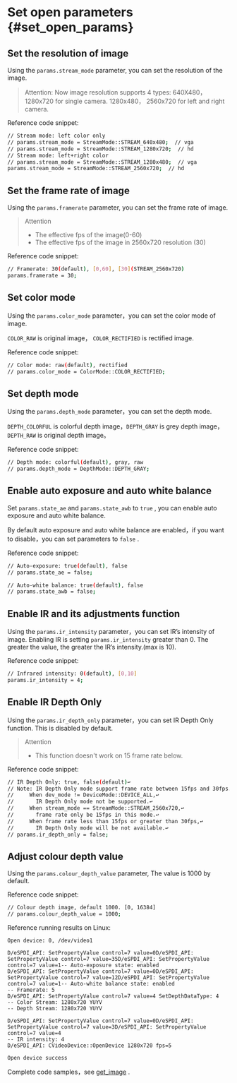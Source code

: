 # Set open parameters {#set_open_params}

## Set the resolution of image

Using the `params.stream_mode` parameter, you can set the resolution of the image.

> Attention: Now image resolution supports 4 types: 640X480，1280x720 for single camera. 1280x480， 2560x720 for left and right camera.

Reference code snippet:

```bash
// Stream mode: left color only
// params.stream_mode = StreamMode::STREAM_640x480;  // vga
// params.stream_mode = StreamMode::STREAM_1280x720;  // hd
// Stream mode: left+right color
// params.stream_mode = StreamMode::STREAM_1280x480;  // vga
params.stream_mode = StreamMode::STREAM_2560x720;  // hd
```

## Set the frame rate of image

Using the `params.framerate` parameter, you can set the frame rate of image.

> Attention
> - The effective fps of the image(0-60)
> - The effective fps of the image in 2560x720 resolution (30)

Reference code snippet:

```bash
// Framerate: 30(default), [0,60], [30](STREAM_2560x720)
params.framerate = 30;
```

## Set color mode

Using the `params.color_mode` parameter，you can set the color mode of image.

`COLOR_RAW` is original image， `COLOR_RECTIFIED` is rectified image.

Reference code snippet:

```bash
// Color mode: raw(default), rectified
// params.color_mode = ColorMode::COLOR_RECTIFIED;
```

## Set depth mode

Using the `params.depth_mode` parameter，you can set the depth mode.

`DEPTH_COLORFUL` is colorful depth image，`DEPTH_GRAY` is grey depth image， `DEPTH_RAW` is original depth image。

Reference code snippet:

```bash
// Depth mode: colorful(default), gray, raw
// params.depth_mode = DepthMode::DEPTH_GRAY;
```

## Enable auto exposure and auto white balance

Set `params.state_ae` and `params.state_awb` to `true` , you can enable auto exposure and auto white balance.

By default auto exposure and auto white balance are enabled，if you want to disable，you can set parameters to `false` .

Reference code snippet:

```bash
// Auto-exposure: true(default), false
// params.state_ae = false;

// Auto-white balance: true(default), false
// params.state_awb = false;
```

## Enable IR and its adjustments function

Using the `params.ir_intensity` parameter，you can set IR’s intensity of image.
Enabling IR is setting `params.ir_intensity` greater than 0. The greater the value, the greater the IR’s intensity.(max is 10).

Reference code snippet:

```bash
// Infrared intensity: 0(default), [0,10]
params.ir_intensity = 4;
```

## Enable IR Depth Only

Using the `params.ir_depth_only` parameter，you can set IR Depth Only function. This is disabled by default.

> Attention
> - This function doesn't work on 15 frame rate below.

Reference code snippet:

```bash
// IR Depth Only: true, false(default)↩
// Note: IR Depth Only mode support frame rate between 15fps and 30fps.↩
//     When dev_mode != DeviceMode::DEVICE_ALL,↩
//       IR Depth Only mode not be supported.↩
//     When stream_mode == StreamMode::STREAM_2560x720,↩
//       frame rate only be 15fps in this mode.↩
//     When frame rate less than 15fps or greater than 30fps,↩
//       IR Depth Only mode will be not available.↩
// params.ir_depth_only = false;
```

## Adjust colour depth value

Using the `params.colour_depth_value` parameter, The value is 1000 by default.

Reference code snippet:

```bash
// Colour depth image, default 1000. [0, 16384]
// params.colour_depth_value = 1000;
```

Reference running results on Linux:

```
Open device: 0, /dev/video1

D/eSPDI_API: SetPropertyValue control=7 value=0D/eSPDI_API: SetPropertyValue control=7 value=35D/eSPDI_API: SetPropertyValue control=7 value=1-- Auto-exposure state: enabled
D/eSPDI_API: SetPropertyValue control=7 value=0D/eSPDI_API: SetPropertyValue control=7 value=12D/eSPDI_API: SetPropertyValue control=7 value=1-- Auto-white balance state: enabled
-- Framerate: 5
D/eSPDI_API: SetPropertyValue control=7 value=4 SetDepthDataType: 4
-- Color Stream: 1280x720 YUYV
-- Depth Stream: 1280x720 YUYV

D/eSPDI_API: SetPropertyValue control=7 value=0D/eSPDI_API: SetPropertyValue control=7 value=3D/eSPDI_API: SetPropertyValue control=7 value=4
-- IR intensity: 4
D/eSPDI_API: CVideoDevice::OpenDevice 1280x720 fps=5

Open device success
```

Complete code samples，see [get_image](https://github.com/slightech/MYNT-EYE-D-SDK/blob/master/samples/src/get_image.cc) .
